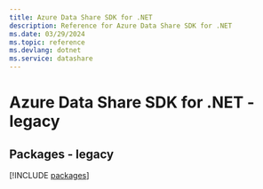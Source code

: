```yaml
---
title: Azure Data Share SDK for .NET
description: Reference for Azure Data Share SDK for .NET
ms.date: 03/29/2024
ms.topic: reference
ms.devlang: dotnet
ms.service: datashare
---
```

# Azure Data Share SDK for .NET - legacy
## Packages - legacy
[!INCLUDE [packages](data-share-index.md)]